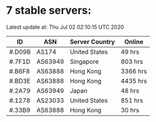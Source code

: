 # 7 stable servers:

Latest update at: Thu Jul 02 02:10:15 UTC 2020

| ID | ASN | Server Country | Online |
| -- | --- | -------------- | ------ |
| #.D09B | AS174 | United States | 49 hrs |
| #.7F1D | AS63949 | Singapore | 803 hrs |
| #.B6F8 | AS63888 | Hong Kong | 3366 hrs |
| #.BD3E | AS63888 | Hong Kong | 4435 hrs |
| #.2A79 | AS63949 | Japan | 48 hrs |
| #.1278 | AS23033 | United States | 851 hrs |
| #.33B9 | AS63888 | Hong Kong | 30 hrs |

